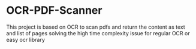 # OCR-PDF-Scanner
This project is based on OCR to scan pdfs and return the content as text and list of pages solving the high time complexity issue for regular OCR or easy ocr library
